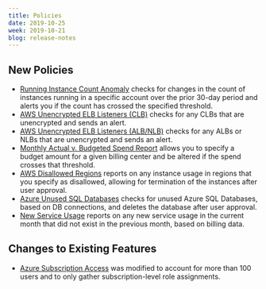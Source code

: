 ```yaml
---
title: Policies
date: 2019-10-25
week: 2019-10-21
blog: release-notes
---
```


## New Policies

* [Running Instance Count Anomaly](https://github.com/rightscale/policy_templates/blob/master/cost/instance_anomaly/README.md) checks for changes in the count of instances running in a specific account over the prior 30-day period and alerts you if the count has crossed the specified threshold.
* [AWS Unencrypted ELB Listeners (CLB)](https://github.com/rightscale/policy_templates/blob/master/security/aws/clb_unencrypted/README.md) checks for any CLBs that are unencrypted and sends an alert.
* [AWS Unencrypted ELB Listeners (ALB/NLB)](https://github.com/rightscale/policy_templates/blob/master/security/aws/elb_unencrypted/README.md) checks for any ALBs or NLBs that are unencrypted and sends an alert.
* [Monthly Actual v. Budgeted Spend Report](https://github.com/rightscale/policy_templates/blob/master/cost/budget_v_actual/README.md) allows you to specify a budget amount for a given billing center and be altered if the spend crosses that threshold.
* [AWS Disallowed Regions](https://github.com/rightscale/policy_templates/blob/master/compliance/aws/disallowed_regions/README.md) reports on any instance usage in regions that you specify as disallowed, allowing for termination of the instances after user approval.
* [Azure Unused SQL Databases](https://github.com/rightscale/policy_templates/blob/master/cost/azure/unused_sql_databases/README.md) checks for unused Azure SQL Databases, based on DB connections, and deletes the database after user approval.
* [New Service Usage](https://github.com/rightscale/policy_templates/blob/master/cost/new_service_usage/README.md) reports on any new service usage in the current month that did not exist in the previous month, based on billing data.

## Changes to Existing Features

* [Azure Subscription Access](https://github.com/rightscale/policy_templates/blob/master/compliance/azure/subscription_access/README.md) was modified to account for more than 100 users and to only gather subscription-level role assignments.
